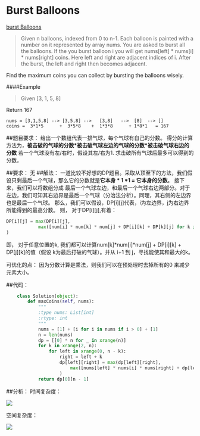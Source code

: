 # Burst Balloons

[burst Balloons](https://leetcode.com/problems/burst-balloons/)


>Given n balloons, indexed from 0 to n-1. Each balloon is painted with a number on it represented by array nums. You are asked to burst all the balloons. If the you burst balloon i you will get nums[left] * nums[i] * nums[right] coins. Here left and right are adjacent indices of i. After the burst, the left and right then becomes adjacent.
>
Find the maximum coins you can collect by bursting the balloons wisely.


####Example
>Given [3, 1, 5, 8]
>
Return 167

    nums = [3,1,5,8] --> [3,5,8] -->   [3,8]   -->  [8]  --> []
    coins =  3*1*5      +  3*5*8    +  1*3*8      + 1*8*1   = 167


##题目要求：
给出一个数组代表一排气球，每个气球有自己的分数。
得分的计算方法为，**被击破的气球的分数\*被击破气球左边的气球的分数\*被击破气球右边的分数** 
若一个气球没有左/右时，假设其左/右为1.
求击破所有气球后最多可以得到的分数。

##要求：
无
##解法：
一道比较不好想的DP题目。采取从顶至下的方法，我们假设只剩最后一个气球，那么它的分数就是**它本身 \* 1 \*1 = 它本身的分数**。
接下来，我们可以将数组分成 最后一个气球左边，和最后一个气球右边两部分。对于左边，我们可知其右边界是最后一个气球（分治法分析）。同理，其右侧的左边界也是最后一个气球。
那么，我们可以假设，DP[i]\[j]代表，i为左边界，j为右边界所能得到的最高分数。
则， 对于DP[i]\[j],有着：

```python
DP[i][j] = max(DP[i][j],
            max([num[i] * num[k] * num[j] + DP[i][k] + DP[k][j] for k in range(i+1, j)])
)

```

即， 对于任意位置的k, 我们都可以计算num[k]\*num[i]\*num[j] + DP[i]\[k] + DP[j]\[k]的值（假设 k为最后打破的气球）。并从 i+1 到 j，寻找能使其和最大的k。

可优化的点： 因为分数计算是乘法，则我们可以在预处理时去掉所有的0 来减少元素大小。


##代码：

```python
    class Solution(object):
        def maxCoins(self, nums):
            """
            :type nums: List[int]
            :rtype: int
            """
            nums = [1] + [i for i in nums if i > 0] + [1]
            n = len(nums)
            dp = [[0] * n for _ in xrange(n)]
            for k in xrange(2, n):
                for left in xrange(0, n - k):
                    right = left + k
                    dp[left][right] = max(dp[left][right],
                        max([nums[left] * nums[i] * nums[right] + dp[left][i] + dp[i][right] for i in xrange(left+1, right)])
                    )
            return dp[0][n - 1]

```
##分析：
时间复杂度：


<img src="http://chart.googleapis.com/chart?cht=tx&chl=\Large  O(n^3)" style="border:none;">

空间复杂度：

<img src="http://chart.googleapis.com/chart?cht=tx&chl=\Large O(n^2)" style="border:none;">
